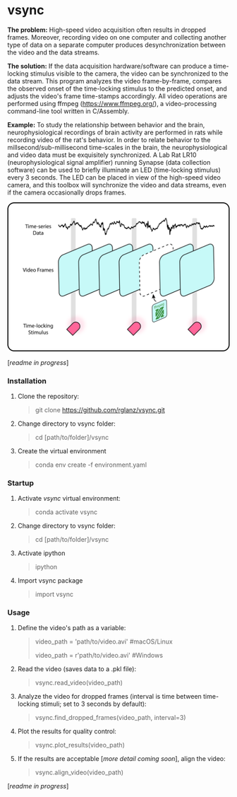 # vsync

**The problem:** High-speed video acquisition often results in dropped frames.
Moreover, recording video on one computer and collecting another type of data on
a separate computer produces desynchronization between the video and the data streams.

**The solution:** If the data acquisition hardware/software can produce a time-locking
stimulus visible to the camera, the video can be synchronized to the data stream. This
program analyzes the video frame-by-frame, compares the observed onset of the
time-locking stimulus to the predicted onset, and adjusts the video's frame
time-stamps accordingly. All video operations are performed using ffmpeg
(https://www.ffmpeg.org/), a video-processing command-line tool written in C/Assembly.

**Example:** To study the relationship between behavior and the brain, neurophysiological
recordings of brain activity are performed in rats while recording video of the rat's behavior.
In order to relate behavior to the millsecond/sub-millisecond time-scales in the brain, the neurophysiological and video
data must be exquisitely synchronized. A Lab Rat LR10 (neurophysiological signal amplifier)
running Synapse (data collection software) can be used to briefly illuminate an LED
(time-locking stimulus) every 3 seconds. The LED can be placed in view of the high-speed
video camera, and this toolbox will synchronize the video and data streams, even if the camera
occasionally drops frames.

![alt text](/assets/vsync_icon.png?raw=true)

[*readme in progress*]

### Installation

1. Clone the repository:
    > git clone https://github.com/rglanz/vsync.git

2. Change directory to vsync folder:
    > cd [path/to/folder]/vsync

3. Create the virtual environment
    > conda env create -f environment.yaml

### Startup
1. Activate *vsync* virtual environment:
    > conda activate vsync   

2. Change directory to vsync folder:
    > cd [path/to/folder]/vsync

3. Activate ipython
    > ipython

4. Import vsync package
    > import vsync

### Usage
1. Define the video's path as a variable:
    > video_path = 'path/to/video.avi'      #macOS/Linux
    > 
    > video_path = r'path/to/video.avi'     #Windows
   
2. Read the video (saves data to a .pkl file):
    > vsync.read_video(video_path)

3. Analyze the video for dropped frames (interval is time between time-locking
   stimuli; set to 3 seconds by default):
    > vsync.find_dropped_frames(video_path, interval=3)

4. Plot the results for quality control:
    > vsync.plot_results(video_path)

5. If the results are acceptable [*more detail coming soon*], align the video:
    > vsync.align_video(video_path)

[*readme in progress*]
